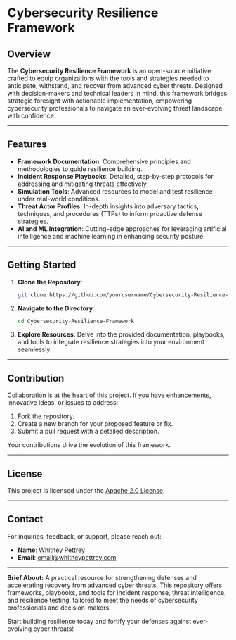 # Cybersecurity Resilience Framework

## Overview
The **Cybersecurity Resilience Framework** is an open-source initiative crafted to equip organizations with the tools and strategies needed to anticipate, withstand, and recover from advanced cyber threats. Designed with decision-makers and technical leaders in mind, this framework bridges strategic foresight with actionable implementation, empowering cybersecurity professionals to navigate an ever-evolving threat landscape with confidence.

---

## Features
- **Framework Documentation**: Comprehensive principles and methodologies to guide resilience building.
- **Incident Response Playbooks**: Detailed, step-by-step protocols for addressing and mitigating threats effectively.
- **Simulation Tools**: Advanced resources to model and test resilience under real-world conditions.
- **Threat Actor Profiles**: In-depth insights into adversary tactics, techniques, and procedures (TTPs) to inform proactive defense strategies.
- **AI and ML Integration**: Cutting-edge approaches for leveraging artificial intelligence and machine learning in enhancing security posture.

---

## Getting Started
1. **Clone the Repository**:
   ```bash
   git clone https://github.com/yourusername/Cybersecurity-Resilience-Framework.git
   ```

2. **Navigate to the Directory**:
   ```bash
   cd Cybersecurity-Resilience-Framework
   ```

3. **Explore Resources**:
   Delve into the provided documentation, playbooks, and tools to integrate resilience strategies into your environment seamlessly.

---

## Contribution
Collaboration is at the heart of this project. If you have enhancements, innovative ideas, or issues to address:
1. Fork the repository.
2. Create a new branch for your proposed feature or fix.
3. Submit a pull request with a detailed description.

Your contributions drive the evolution of this framework.

---

## License
This project is licensed under the [Apache 2.0 License](https://www.apache.org/licenses/LICENSE-2.0.html).

---

## Contact
For inquiries, feedback, or support, please reach out:
- **Name**: Whitney Pettrey
- **Email**: email@whitneypettrey.com

---

**Brief About:** A practical resource for strengthening defenses and accelerating recovery from advanced cyber threats. This repository offers frameworks, playbooks, and tools for incident response, threat intelligence, and resilience testing, tailored to meet the needs of cybersecurity professionals and decision-makers.

Start building resilience today and fortify your defenses against ever-evolving cyber threats!
